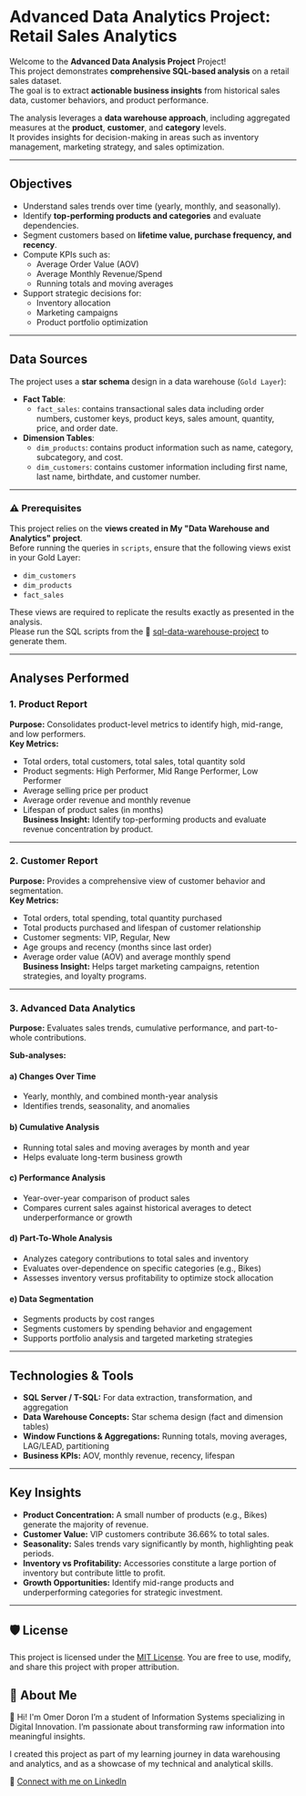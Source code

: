 # Advanced Data Analytics Project: Retail Sales Analytics

Welcome to the **Advanced Data Analysis Project** Project!  
This project demonstrates **comprehensive SQL-based analysis** on a retail sales dataset.  
The goal is to extract **actionable business insights** from historical sales data, customer behaviors, and product performance.

The analysis leverages a **data warehouse approach**, including aggregated measures at the **product**, **customer**, and **category** levels.  
It provides insights for decision-making in areas such as inventory management, marketing strategy, and sales optimization.

---

## Objectives
- Understand sales trends over time (yearly, monthly, and seasonally).  
- Identify **top-performing products and categories** and evaluate dependencies.  
- Segment customers based on **lifetime value, purchase frequency, and recency**.  
- Compute KPIs such as:
    - Average Order Value (AOV)  
    - Average Monthly Revenue/Spend  
    - Running totals and moving averages  
- Support strategic decisions for:
    - Inventory allocation  
    - Marketing campaigns  
    - Product portfolio optimization  

---

## Data Sources
The project uses a **star schema** design in a data warehouse (`Gold Layer`):

- **Fact Table**:
  - `fact_sales`: contains transactional sales data including order numbers, customer keys, product keys, sales amount, quantity, price, and order date.  
- **Dimension Tables**:
  - `dim_products`: contains product information such as name, category, subcategory, and cost.  
  - `dim_customers`: contains customer information including first name, last name, birthdate, and customer number.  

---

### ⚠️ Prerequisites

This project relies on the **views created in My "Data Warehouse and Analytics" project**.  
Before running the queries in `scripts`, ensure that the following views exist in your Gold Layer:

- `dim_customers`
- `dim_products`
- `fact_sales`

These views are required to replicate the results exactly as presented in the analysis.  
Please run the SQL scripts from the 🔗 [sql-data-warehouse-project](https://github.com/omerdoron3101/sql-data-warehouse-project/tree/main) to generate them.

---

## Analyses Performed

### 1. Product Report
**Purpose:** Consolidates product-level metrics to identify high, mid-range, and low performers.  
**Key Metrics:**
- Total orders, total customers, total sales, total quantity sold
- Product segments: High Performer, Mid Range Performer, Low Performer   
- Average selling price per product  
- Average order revenue and monthly revenue  
- Lifespan of product sales (in months)  
**Business Insight:** Identify top-performing products and evaluate revenue concentration by product.

---

### 2. Customer Report
**Purpose:** Provides a comprehensive view of customer behavior and segmentation.  
**Key Metrics:**
- Total orders, total spending, total quantity purchased  
- Total products purchased and lifespan of customer relationship  
- Customer segments: VIP, Regular, New  
- Age groups and recency (months since last order)  
- Average order value (AOV) and average monthly spend  
**Business Insight:** Helps target marketing campaigns, retention strategies, and loyalty programs.

---

### 3. Advanced Data Analytics
**Purpose:** Evaluates sales trends, cumulative performance, and part-to-whole contributions.  

**Sub-analyses:**

#### a) Changes Over Time
- Yearly, monthly, and combined month-year analysis  
- Identifies trends, seasonality, and anomalies  

#### b) Cumulative Analysis
- Running total sales and moving averages by month and year  
- Helps evaluate long-term business growth  

#### c) Performance Analysis
- Year-over-year comparison of product sales  
- Compares current sales against historical averages to detect underperformance or growth  

#### d) Part-To-Whole Analysis
- Analyzes category contributions to total sales and inventory  
- Evaluates over-dependence on specific categories (e.g., Bikes)  
- Assesses inventory versus profitability to optimize stock allocation  

#### e) Data Segmentation
- Segments products by cost ranges  
- Segments customers by spending behavior and engagement  
- Supports portfolio analysis and targeted marketing strategies  

---

## Technologies & Tools
- **SQL Server / T-SQL:** For data extraction, transformation, and aggregation  
- **Data Warehouse Concepts:** Star schema design (fact and dimension tables)  
- **Window Functions & Aggregations:** Running totals, moving averages, LAG/LEAD, partitioning  
- **Business KPIs:** AOV, monthly revenue, recency, lifespan  

---

## Key Insights
- **Product Concentration:** A small number of products (e.g., Bikes) generate the majority of revenue.  
- **Customer Value:** VIP customers contribute 36.66% to total sales.  
- **Seasonality:** Sales trends vary significantly by month, highlighting peak periods.  
- **Inventory vs Profitability:** Accessories constitute a large portion of inventory but contribute little to profit.  
- **Growth Opportunities:** Identify mid-range products and underperforming categories for strategic investment.  

---

## 🛡️ License

This project is licensed under the [MIT License](LICENSE). You are free to use, modify, and share this project with proper attribution.

## 🌟 About Me

👋 Hi! I'm Omer Doron
I’m a student of Information Systems specializing in Digital Innovation.
I’m passionate about transforming raw information into meaningful insights.

I created this project as part of my learning journey in data warehousing and analytics, and as a showcase of my technical and analytical skills.

🔗 [Connect with me on LinkedIn](https://www.linkedin.com/in/omer-doron-a070732b1/)

